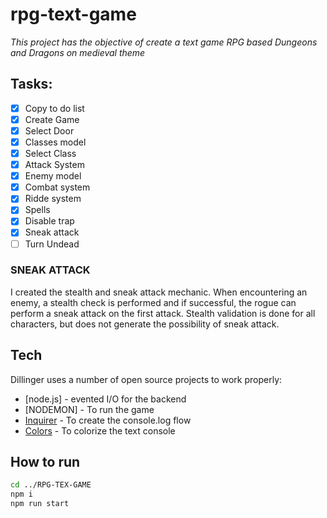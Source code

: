 # rpg-text-game

_This project has the objective of create a text game RPG based Dungeons and Dragons on medieval theme_

## Tasks:

- [x] Copy to do list
- [x] Create Game
- [x] Select Door
- [x] Classes model
- [x] Select Class
- [x] Attack System
- [x] Enemy model
- [x] Combat system
- [x] Ridde system
- [x] Spells
- [x] Disable trap
- [x] Sneak attack
- [ ] Turn Undead

### SNEAK ATTACK

I created the stealth and sneak attack mechanic.
When encountering an enemy, a stealth check is performed and if successful, the rogue can perform a sneak attack on the first attack.
Stealth validation is done for all characters, but does not generate the possibility of sneak attack.

## Tech

Dillinger uses a number of open source projects to work properly:

- [node.js] - evented I/O for the backend
- [NODEMON] - To run the game
- [Inquirer](https://github.com/SBoudrias/Inquirer.js) - To create the console.log flow
- [Colors](https://github.com/Marak/colors.js) - To colorize the text console

## How to run

```sh
cd ../RPG-TEX-GAME
npm i
npm run start
```
